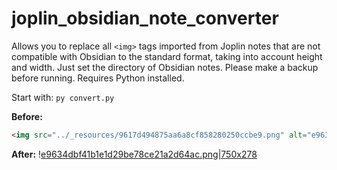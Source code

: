 # joplin_obsidian_note_converter
Allows you to replace all `<img>` tags imported from Joplin notes that are not compatible with Obsidian to the standard format, taking into account height and width. Just set the directory of Obsidian notes. Please make a backup before running. Requires Python installed. 

Start with: `py convert.py`

**Before:**
```html
<img src="../_resources/9617d494875aa6a8cf858280250ccbe9.png" alt="e9634dbf41b1e1d29be78ce21a2d64ac.png" width="750" height="278" class="jop-noMdConv">
```


**After:**
\![e9634dbf41b1e1d29be78ce21a2d64ac.png|750x278](../_resources/9617d494875aa6a8cf858280250ccbe9.png)
